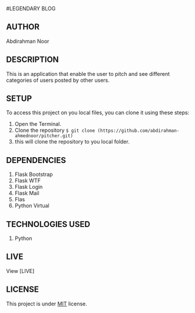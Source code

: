 #LEGENDARY BLOG

## AUTHOR
Abdirahman Noor

## DESCRIPTION
This is an application that enable the user to pitch and see different categories of users posted by other users.

## SETUP
To access this project on you local files, you can clone it using these steps:
1. Open the Terminal.
2. Clone the repository `$ git clone (https://github.com/abdirahman-ahmednoor/pitcher.git)`
3. this will clone the repository to you local folder.

## DEPENDENCIES
1. Flask Bootstrap
2. Flask WTF
3. Flask Login
4. Flask Mail
5. Flas
6. Python Virtual

## TECHNOLOGIES USED
1. Python 

## LIVE 
View [LIVE]

## LICENSE
This project is under [MIT](License) license.